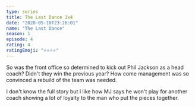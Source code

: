 ```yaml
---
type: series
title: The Last Dance 1x4
date: "2020-05-18T23:26:01"
name: "The Last Dance"
season: 1
episode: 4
rating: 4
ratingEmoji: "⭐️⭐️⭐️⭐️"
---
```


So was the front office so determined to kick out Phil Jackson as a head coach? Didn't they win the previous year? How come management was so convinced a rebuild of the team was needed.

I don't know the full story but I like how MJ says he won't play for another coach showing a lot of loyalty to the man who put the pieces together.
